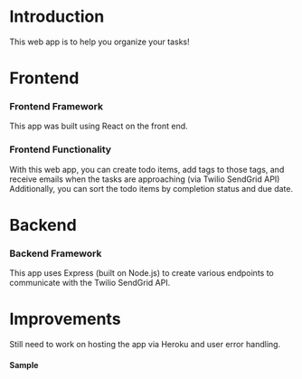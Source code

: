 # Introduction
This web app is to help you organize your tasks!

# Frontend
### Frontend Framework
This app was built using React on the front end.

### Frontend Functionality
With this web app, you can create todo items, add tags to those tags, and receive emails when the tasks are approaching (via Twilio SendGrid API)
Additionally, you can sort the todo items by completion status and due date.

# Backend
### Backend Framework
This app uses Express (built on Node.js) to create various endpoints to communicate with the Twilio SendGrid API.

# Improvements
Still need to work on hosting the app via Heroku and user error handling.



#### Sample


